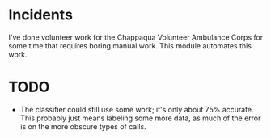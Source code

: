 # Incidents
I've done volunteer work for the Chappaqua Volunteer Ambulance Corps for some 
time that requires boring manual work. This module automates this work.

# TODO
- The classifier could still use some work; it's only about 75% accurate. This
  probably just means labeling some more data, as much of the error is on the
  more obscure types of calls.